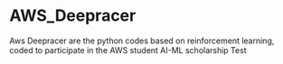 # AWS_Deepracer
Aws Deepracer are the python codes based on reinforcement learning, coded to participate in the AWS student AI-ML scholarship Test
